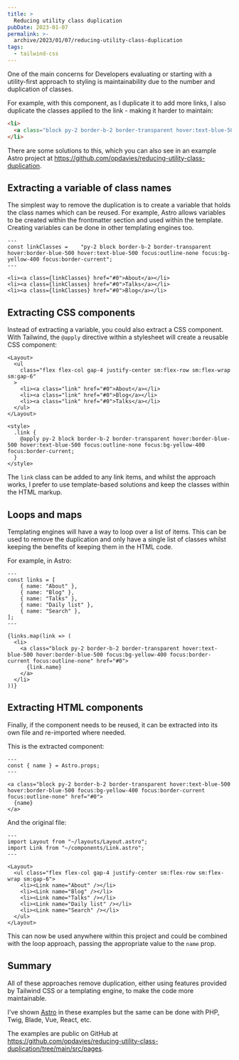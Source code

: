 ```yaml
---
title: >
  Reducing utility class duplication
pubDate: 2023-01-07
permalink: >-
  archive/2023/01/07/reducing-utility-class-duplication
tags:
  - tailwind-css
---
```




One of the main concerns for Developers evaluating or starting with a utility-first approach to styling is maintainability due to the number and duplication of classes.

For example, with this component, as I duplicate it to add more links, I also duplicate the classes applied to the link - making it harder to maintain:

```html
<li>
  <a class="block py-2 border-b-2 border-transparent hover:text-blue-500 hover:border-blue-500 focus:bg-yellow-400 focus:border-current focus:outline-none" href="#0">About</a>
</li>
```

There are some solutions to this, which you can also see in an example Astro project at https://github.com/opdavies/reducing-utility-class-duplication.

## Extracting a variable of class names

The simplest way to remove the duplication is to create a variable that holds the class names which can be reused. For example, Astro allows variables to be created within the frontmatter section and used within the template. Creating variables can be done in other templating engines too.

```astro
---
const linkClasses =    "py-2 block border-b-2 border-transparent hover:border-blue-500 hover:text-blue-500 focus:outline-none focus:bg-yellow-400 focus:border-current";
---

<li><a class={linkClasses} href="#0">About</a></li>
<li><a class={linkClasses} href="#0">Talks</a></li>
<li><a class={linkClasses} href="#0">Blog</a></li>
```

## Extracting CSS components

Instead of extracting a variable, you could also extract a CSS component. With Tailwind, the `@apply` directive within a stylesheet will create a reusable CSS component:

```astro
<Layout>
  <ul
    class="flex flex-col gap-4 justify-center sm:flex-row sm:flex-wrap sm:gap-6"
  >
    <li><a class="link" href="#0">About</a></li>
    <li><a class="link" href="#0">Blog</a></li>
    <li><a class="link" href="#0">Talks</a></li>
  </ul>
</Layout>

<style>
  .link {
    @apply py-2 block border-b-2 border-transparent hover:border-blue-500 hover:text-blue-500 focus:outline-none focus:bg-yellow-400 focus:border-current;
  }
</style>
```

The `link` class can be added to any link items, and whilst the approach works, I prefer to use template-based solutions and keep the classes within the HTML markup.

## Loops and maps

Templating engines will have a way to loop over a list of items. This can be used to remove the duplication and only have a single list of classes whilst keeping the benefits of keeping them in the HTML code.

For example, in Astro:

```astro
---
const links = [
    { name: "About" },
    { name: "Blog" },
    { name: "Talks" },
    { name: "Daily list" },
    { name: "Search" },
];
---

{links.map(link => (
  <li>
    <a class="block py-2 border-b-2 border-transparent hover:text-blue-500 hover:border-blue-500 focus:bg-yellow-400 focus:border-current focus:outline-none" href="#0">
      {link.name}
    </a>
  </li>
))}
```

## Extracting HTML components

Finally, if the component needs to be reused, it can be extracted into its own file and re-imported where needed.

This is the extracted component:

```astro
---
const { name } = Astro.props;
---

<a class="block py-2 border-b-2 border-transparent hover:text-blue-500 hover:border-blue-500 focus:bg-yellow-400 focus:border-current focus:outline-none" href="#0">
  {name}
</a>
```

And the original file:

```astro
---
import Layout from "~/layouts/Layout.astro";
import Link from "~/components/Link.astro";
---

<Layout>
  <ul class="flex flex-col gap-4 justify-center sm:flex-row sm:flex-wrap sm:gap-6">
    <li><Link name="About" /></li>
    <li><Link name="Blog" /></li>
    <li><Link name="Talks" /></li>
    <li><Link name="Daily list" /></li>
    <li><Link name="Search" /></li>
  </ul>
</Layout>
```

This can now be used anywhere within this project and could be combined with the loop approach, passing the appropriate value to the `name` prop.

## Summary

All of these approaches remove duplication, either using features provided by Tailwind CSS or a templating engine, to make the code more maintainable.

I've shown [Astro](https://astro.build) in these examples but the same can be done with PHP, Twig, Blade, Vue, React, etc.

The examples are public on GitHub at https://github.com/opdavies/reducing-utility-class-duplication/tree/main/src/pages.
